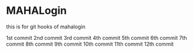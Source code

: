 # MAHALogin
this is for git hooks  of mahalogin

1st commit 
2nd commit
3rd commit
4th commit
5th commit
6th commit
7th commit
8th commit
9th commit
10th commit
11th commit
12th commit
